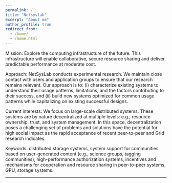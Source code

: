 ```yaml
---
permalink: /
title: "Netsyslab"
excerpt: "About me"
author_profile: true
redirect_from: 
  - /home/
  - /home.html
---
```


<p> 
Mission: Explore the computing infrastructure of the future. This infrastructure will enable collaborative, secure resource sharing and deliver predictable performance at moderate cost.
</p> 
<p> 
Approach: NetSysLab conducts experimental research. We maintain close contact with users and application groups to ensure that our research remains relevant. Our approach is to: (i) characterize existing systems to understand their usage patterns, limitations, and the factors contributing to their success, and (ii) build new systems optimized for common usage patterns while capitalizing on existing successful designs.
</p> 

<p> 
Current interests: We focus on large-scale distributed systems. These systems are by nature decentralized at multiple levels: e.g., resource ownership, trust, and system management. In this space, decentralization poses a challenging set of problems and solutions have the potential for high social impact as the rapid acceptance of recent peer-to-peer and Grid research indicates.
</p> 

<p> 
Keywords: distributed storage systems, system support for communities based on user-generated content (e.g., science groups, tagging communities), high-performance authorization systems, incentives and mechanisms for cooperation and resource sharing in peer-to-peer systems, GPU, storage systems.
</p> 



-----

